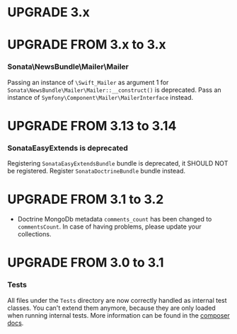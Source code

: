UPGRADE 3.x
===========

UPGRADE FROM 3.x to 3.x
=======================

### Sonata\NewsBundle\Mailer\Mailer

Passing an instance of `\Swift_Mailer` as argument 1  for `Sonata\NewsBundle\Mailer\Mailer::__construct()`
is deprecated. Pass an instance of `Symfony\Component\Mailer\MailerInterface` instead.

UPGRADE FROM 3.13 to 3.14
=========================

### SonataEasyExtends is deprecated

Registering `SonataEasyExtendsBundle` bundle is deprecated, it SHOULD NOT be registered.
Register `SonataDoctrineBundle` bundle instead.

UPGRADE FROM 3.1 to 3.2
=======================

- Doctrine MongoDb metadata `comments_count` has been changed to `commentsCount`. In case of having problems, please update your collections.

UPGRADE FROM 3.0 to 3.1
=======================

### Tests

All files under the ``Tests`` directory are now correctly handled as internal test classes.
You can't extend them anymore, because they are only loaded when running internal tests.
More information can be found in the [composer docs](https://getcomposer.org/doc/04-schema.md#autoload-dev).
